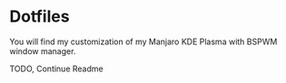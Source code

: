 # Dotfiles 

You will find my customization of my Manjaro KDE Plasma with BSPWM window manager.

TODO, Continue Readme